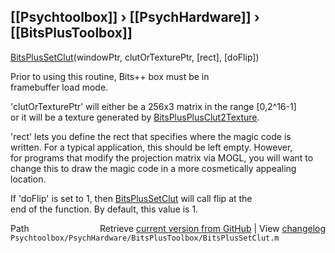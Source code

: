 ## [[Psychtoolbox]] &#8250; [[PsychHardware]] &#8250; [[BitsPlusToolbox]]

 [BitsPlusSetClut](BitsPlusSetClut)(windowPtr, clutOrTexturePtr, [rect], [doFlip])  
  
Prior to using this routine, Bits++ box must be in  
framebuffer load mode.  
  
'clutOrTexturePtr' will either be a 256x3 matrix in the range [0,2^16-1]  
or it will be a texture generated by [BitsPlusPlusClut2Texture](BitsPlusPlusClut2Texture).  
  
'rect' lets you define the rect that specifies where the magic code is  
written.  For a typical application, this should be left empty.  However,  
for programs that modify the projection matrix via MOGL, you will want to  
change this to draw the magic code in a more cosmetically appealing  
location.  
  
If 'doFlip' is set to 1, then [BitsPlusSetClut](BitsPlusSetClut) will call flip at the  
end of the function.  By default, this value is 1.  




<div class="code_header" style="text-align:right;">
  <span style="float:left;">Path&nbsp;&nbsp;</span> <span class="counter">Retrieve <a href=
  "https://raw.github.com/Psychtoolbox-3/Psychtoolbox-3/beta/Psychtoolbox/PsychHardware/BitsPlusToolbox/BitsPlusSetClut.m">current version from GitHub</a> | View <a href=
  "https://github.com/Psychtoolbox-3/Psychtoolbox-3/commits/beta/Psychtoolbox/PsychHardware/BitsPlusToolbox/BitsPlusSetClut.m">changelog</a></span>
</div>
<div class="code">
  <code>Psychtoolbox/PsychHardware/BitsPlusToolbox/BitsPlusSetClut.m</code>
</div>

